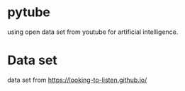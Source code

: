 # pytube
using open data set from youtube for artificial intelligence.

# Data set
data set from https://looking-to-listen.github.io/
